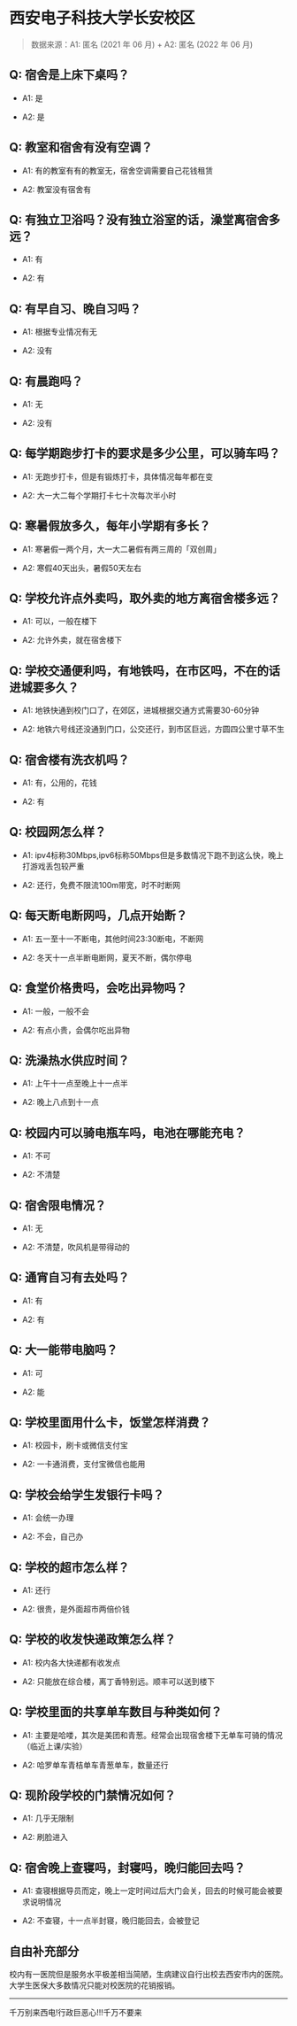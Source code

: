 # 西安电子科技大学长安校区

> 数据来源：A1: 匿名 (2021 年 06 月) + A2: 匿名 (2022 年 06 月)

## Q: 宿舍是上床下桌吗？

- A1: 是

- A2: 是

## Q: 教室和宿舍有没有空调？

- A1: 有的教室有有的教室无，宿舍空调需要自己花钱租赁

- A2: 教室没有宿舍有

## Q: 有独立卫浴吗？没有独立浴室的话，澡堂离宿舍多远？

- A1: 有

- A2: 有

## Q: 有早自习、晚自习吗？

- A1: 根据专业情况有无

- A2: 没有

## Q: 有晨跑吗？

- A1: 无

- A2: 没有

## Q: 每学期跑步打卡的要求是多少公里，可以骑车吗？

- A1: 无跑步打卡，但是有锻炼打卡，具体情况每年都在变

- A2: 大一大二每个学期打卡七十次每次半小时

## Q: 寒暑假放多久，每年小学期有多长？

- A1: 寒暑假一两个月，大一大二暑假有两三周的「双创周」

- A2: 寒假40天出头，暑假50天左右

## Q: 学校允许点外卖吗，取外卖的地方离宿舍楼多远？

- A1: 可以，一般在楼下

- A2: 允许外卖，就在宿舍楼下

## Q: 学校交通便利吗，有地铁吗，在市区吗，不在的话进城要多久？

- A1: 地铁快通到校门口了，在郊区，进城根据交通方式需要30-60分钟

- A2: 地铁六号线还没通到门口，公交还行，到市区巨远，方圆四公里寸草不生

## Q: 宿舍楼有洗衣机吗？

- A1: 有，公用的，花钱

- A2: 有

## Q: 校园网怎么样？

- A1: ipv4标称30Mbps,ipv6标称50Mbps但是多数情况下跑不到这么快，晚上打游戏丢包较严重

- A2: 还行，免费不限流100m带宽，时不时断网

## Q: 每天断电断网吗，几点开始断？

- A1: 五一至十一不断电，其他时间23:30断电，不断网

- A2: 冬天十一点半断电断网，夏天不断，偶尔停电

## Q: 食堂价格贵吗，会吃出异物吗？

- A1: 一般，一般不会

- A2: 有点小贵，会偶尔吃出异物

## Q: 洗澡热水供应时间？

- A1: 上午十一点至晚上十一点半

- A2: 晚上八点到十一点

## Q: 校园内可以骑电瓶车吗，电池在哪能充电？

- A1: 不可

- A2: 不清楚

## Q: 宿舍限电情况？

- A1: 无

- A2: 不清楚，吹风机是带得动的

## Q: 通宵自习有去处吗？

- A1: 有

- A2: 有

## Q: 大一能带电脑吗？

- A1: 可

- A2: 能

## Q: 学校里面用什么卡，饭堂怎样消费？

- A1: 校园卡，刷卡或微信支付宝

- A2: 一卡通消费，支付宝微信也能用

## Q: 学校会给学生发银行卡吗？

- A1: 会统一办理

- A2: 不会，自己办

## Q: 学校的超市怎么样？

- A1: 还行

- A2: 很贵，是外面超市两倍价钱

## Q: 学校的收发快递政策怎么样？

- A1: 校内各大快递都有收发点

- A2: 只能放在综合楼，离丁香特别远。顺丰可以送到楼下

## Q: 学校里面的共享单车数目与种类如何？

- A1: 主要是哈喽，其次是美团和青葱。经常会出现宿舍楼下无单车可骑的情况（临近上课/实验）

- A2: 哈罗单车青桔单车青葱单车，数量还行

## Q: 现阶段学校的门禁情况如何？

- A1: 几乎无限制

- A2: 刷脸进入

## Q: 宿舍晚上查寝吗，封寝吗，晚归能回去吗？

- A1: 查寝根据导员而定，晚上一定时间过后大门会关，回去的时候可能会被要求说明情况

- A2: 不查寝，十一点半封寝，晚归能回去，会被登记

## 自由补充部分

校内有一医院但是服务水平极差相当简陋，生病建议自行出校去西安市内的医院。大学生医保大多数情况只能对校医院的花销报销。

***

千万别来西电!行政巨恶心!!!千万不要来